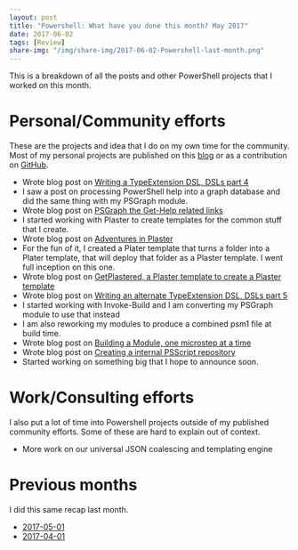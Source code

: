 ```yaml
---
layout: post
title: "Powershell: What have you done this month? May 2017"
date: 2017-06-02
tags: [Review]
share-img: "/img/share-img/2017-06-02-Powershell-last-month.png"
---
```


This is a breakdown of all the posts and other PowerShell projects that I worked on this month.
<!--more-->

# Personal/Community efforts

These are the projects and idea that I do on my own time for the community. Most of my personal projects are published on this [blog](/blog) or as a contribution on [GitHub](https://github.com/KevinMarquette).

* Wrote blog post on [Writing a TypeExtension DSL, DSLs part 4](/2017-05-05-PowerShell-TypeExtension-DSL-part-4/?utm_source=blog&utm_medium=blog&utm_content=recent)
* I saw a post on processing PowerShell help into a graph database and did the same thing with my PSGraph module.
* Wrote blog post on [PSGraph the Get-Help related links](/2017-05-08-Powershell-PSGraph-get-help-related-links/?utm_source=blog&utm_medium=blog&utm_content=recent)
* I started working with Plaster to create templates for the common stuff that I create.
* Wrote blog post on [Adventures in Plaster](/2017-05-12-Powershell-Plaster-adventures-in/?utm_source=blog&utm_medium=blog&utm_content=recent)
* For the fun of it, I created a Plater template that turns a folder into a Plater template, that will deploy that folder as a Plaster template. I went full inception on this one.
* Wrote blog post on [GetPlastered, a Plaster template to create a Plaster template](/2017-05-14-Powershell-Plaster-GetPlastered-template/?utm_source=blog&utm_medium=blog&utm_content=recent)
* Wrote blog post on [Writing an alternate TypeExtension DSL, DSLs part 5](/2017-05-18-Powershell-TypeExtension-DSL-part-5/?utm_source=blog&utm_medium=blog&utm_content=recent)
* I started working with Invoke-Build and I am converting my PSGraph module to use that instead
* I am also reworking my modules to produce a combined psm1 file at build time.
* Wrote blog post on [Building a Module, one microstep at a time](/2017-05-27-Powershell-module-building-basics/?utm_source=blog&utm_medium=blog&utm_content=recent)
* Wrote blog post on [Creating a internal PSScript repository](/2017-05-30-Powershell-your-first-PSScript-repository/?utm_source=blog&utm_medium=blog&utm_content=recent)
* Started working on something big that I hope to announce soon.

# Work/Consulting efforts

I also put a lot of time into Powershell projects outside of my published community efforts. Some of these are hard to explain out of context.

* More work on our universal JSON coalescing and templating engine

# Previous months

I did this same recap last month.

* [2017-05-01](/2017-05-01-Powershell-last-month/?utm_source=blog&utm_medium=blog&utm_content=month)
* [2017-04-01](/2017-04-01-Powershell-last-month/?utm_source=blog&utm_medium=blog&utm_content=month)
